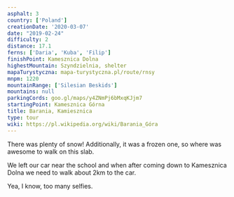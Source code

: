 ```yaml
---
asphalt: 3
country: ['Poland']
creationDate: '2020-03-07'
date: "2019-02-24"
difficulty: 2
distance: 17.1
ferns: ['Daria', 'Kuba', 'Filip']
finishPoint: Kamesznica Dolna
highestMountain: Szyndzielnia, shelter
mapaTurystyczna: mapa-turystyczna.pl/route/rnsy
mnpm: 1220
mountainRange: ['Silesian Beskids']
mountains: null
parkingCords: goo.gl/maps/y4ZNmPj6bMxqKJjm7
startingPoint: Kamesznica Górna
title: Barania, Kamiesznica
type: tour
wiki: https://pl.wikipedia.org/wiki/Barania_Góra
---
```


There was plenty of snow! Additionally, it was a frozen one, so where was awesome to walk on this slab.

We left our car near the school and when after coming down to Kamesznica Dolna we need to walk about 2km to the car.

Yea, I know, too many selfies.
